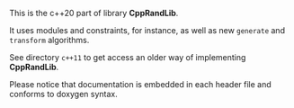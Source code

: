 This is the c++20 part of library **CppRandLib**.

It uses modules and constraints, for instance, as well as new 
`generate` and `transform` algorithms.

See directory `c++11` to get access an older way of implementing 
**CppRandLib**.

Please notice that documentation is embedded in each header file 
and conforms to doxygen syntax. 